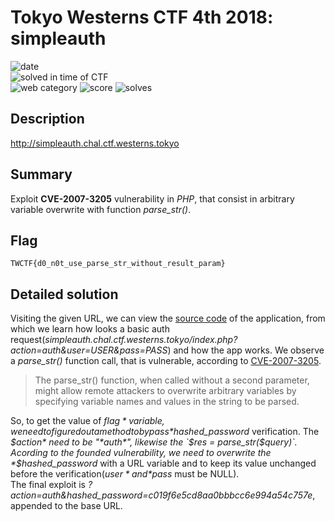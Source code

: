 # Tokyo Westerns CTF 4th 2018: simpleauth

![date](https://img.shields.io/badge/date-01.01.1970-brightgreen.svg)  
![solved in time of CTF](https://img.shields.io/badge/solved-in%20time%20of%20CTF-brightgreen.svg)  
![web category](https://img.shields.io/badge/category-web-lightgrey.svg)
![score](https://img.shields.io/badge/score-55-blue.svg)
![solves](https://img.shields.io/badge/solves-343-brightgreen.svg)

## Description
http://simpleauth.chal.ctf.westerns.tokyo

## Summary
Exploit **CVE-2007-3205** vulnerability in *PHP*, that consist in arbitrary variable overwrite with function *parse_str()*.

## Flag
```
TWCTF{d0_n0t_use_parse_str_without_result_param}
```

## Detailed solution
Visiting the given URL, we can view the [source code](index.php) of the application, from which we learn how looks a basic auth request(*simpleauth.chal.ctf.westerns.tokyo/index.php?action=auth&user=USER&pass=PASS*) and how the app works. We observe a *parse_str()* function call, that is vulnerable, according to [CVE-2007-3205](https://cve.mitre.org/cgi-bin/cvename.cgi?name=CVE-2007-3205).  
> The parse_str() function, when called without a second parameter, might allow remote attackers to overwrite arbitrary variables by specifying variable names and values in the string to be parsed.

So, to get the value of *$flag* variable, we need to figured out a method to bypass *$hashed_password* verification. The *$action* need to be "*auth*", likewise the `$res = parse_str($query)`.  
Acording to the founded vulnerability, we need to overwrite the *$hashed_password* with a URL variable and to keep its value unchanged before the verification(*$user* and *$pass* must be NULL).  
The final exploit is *?action=auth&hashed_password=c019f6e5cd8aa0bbbcc6e994a54c757e*, appended to the base URL.  